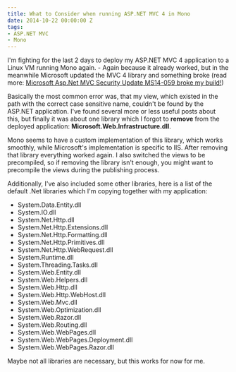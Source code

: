 ```yaml
---
title: What to Consider when running ASP.NET MVC 4 in Mono
date: 2014-10-22 00:00:00 Z
tags:
- ASP.NET MVC
- Mono
---
```


I'm fighting for the last 2 days to deploy my ASP.NET MVC 4 application to a Linux VM running Mono again. - Again because it already worked, but in the meanwhile Microsoft updated the MVC 4 library and something broke (read more: [Microsoft Asp.Net MVC Security Update MS14-059 broke my build!](http://blogs.msdn.com/b/webdev/archive/2014/10/16/microsoft-asp-net-mvc-security-update-broke-my-build.aspx))

Basically the most common error was, that my view, which existed in the path with the correct case sensitive name, couldn't be found by the ASP.NET application. I've found several more or less useful posts about this, but finally it was about one library which I forgot to **remove** from the deployed application: **Microsoft.Web.Infrastructure.dll**.

Mono seems to have a custom implementation of this library, which works smoothly, while Microsoft's implementation is specific to IIS. After removing that library everything worked again. I also switched the views to be precompiled, so if removing the library isn't enough, you might want to precompile the views during the publishing process.

Additionally, I've also included some other libraries, here is a list of the default .Net libraries which I'm copying together with my application:

- System.Data.Entity.dll
- System.IO.dll
- System.Net.Http.dll
- System.Net.Http.Extensions.dll
- System.Net.Http.Formatting.dll
- System.Net.Http.Primitives.dll
- System.Net.Http.WebRequest.dll
- System.Runtime.dll
- System.Threading.Tasks.dll
- System.Web.Entity.dll
- System.Web.Helpers.dll
- System.Web.Http.dll
- System.Web.Http.WebHost.dll
- System.Web.Mvc.dll
- System.Web.Optimization.dll
- System.Web.Razor.dll
- System.Web.Routing.dll
- System.Web.WebPages.dll
- System.Web.WebPages.Deployment.dll
- System.Web.WebPages.Razor.dll

Maybe not all libraries are necessary, but this works for now for me.
